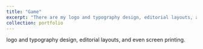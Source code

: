 ```yaml
---
title: "Game"
excerpt: "There are my logo and typography design, editorial layouts, and screen printing. <br/><img src='/images/500x300.png'>"
collection: portfolio
---
```


logo and typography design, editorial layouts, and even screen printing.
